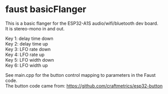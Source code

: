 # faust basicFlanger

This is a basic flanger for the ESP32-A1S audio/wifi/bluetooth dev board.<br>
It is stereo-mono in and out.

Key 1: delay time down<br>
Key 2: delay time up<br>
Key 3: LFO rate down<br>
Key 4: LFO rate up<br>
Key 5: LFO width down<br>
Key 6: LFO width up<br>

See main.cpp for the button control mapping to parameters in the Faust code.<br>
The button code came from: https://github.com/craftmetrics/esp32-button
